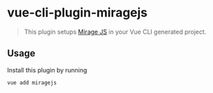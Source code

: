 # vue-cli-plugin-miragejs

> This plugin setups [Mirage JS](https://miragejs.com/) in your Vue CLI generated project.

## Usage

Install this plugin by running

```sh
vue add miragejs
```
